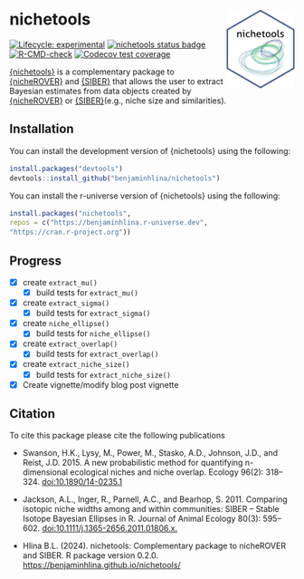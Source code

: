 # nichetools <img src="man/figures/hex_sticker.png" align="right" width="120" />

<!-- badges: start -->
[![Lifecycle: experimental](https://img.shields.io/badge/lifecycle-experimental-orange.svg)](https://lifecycle.r-lib.org/articles/stages.html#experimental)
[![nichetools status badge](https://benjaminhlina.r-universe.dev/badges/nichetools)](https://benjaminhlina.r-universe.dev/nichetools)
[![R-CMD-check](https://github.com/benjaminhlina/nichetool/actions/workflows/R-CMD-check.yaml/badge.svg)](https://github.com/benjaminhlina/nichetools/actions/workflows/R-CMD-check.yaml)
[![Codecov test coverage](https://codecov.io/gh/benjaminhlina/nichetools/graph/badge.svg?token=mk3RjaD0hb)](https://app.codecov.io/gh/benjaminhlina/nichetools)
<!-- badges: end -->

[{nichetools}](https://benjaminhlina.github.io/nichetools/) is a complementary package to [{nicheROVER}](https://cran.r-project.org/package=nicheROVER) and 
[{SIBER}](https://cran.r-project.org/package=SIBER) that allows the user to extract Bayesian estimates from data objects created by [{nicheROVER}](https://cran.r-project.org/package=nicheROVER) or 
[{SIBER}](https://cran.r-project.org/package=SIBER)(e.g., niche size and similarities).

## Installation

You can install the development version of {nichetools} using the following:
``` r
install.packages("devtools")
devtools::install_github("benjaminhlina/nichetools")
```


You can install the r-universe version of {nichetools} using the following:
``` r
install.packages("nichetools", 
repos = c("https://benjaminhlina.r-universe.dev", 
"https://cran.r-project.org"))
```


## Progress
-   [X] create `extract_mu()`
    -   [X] build tests for `extract_mu()`
    
-   [X] create `extract_sigma()`
    -   [X] build tests for `extract_sigma()`
    
-   [X] create `niche_ellipse()`
    -   [X] build tests for `niche_ellipse()`
    
-   [x] create `extract_overlap()`
    -   [X] build tests for `extract_overlap()`
    
-   [X] create `extract_niche_size()` 
    -   [X] build tests for `extract_niche_size()` 
    
-   [X] Create vignette/modify blog post vignette

## Citation 

To cite this package please cite the following publications 

-   Swanson, H.K., Lysy, M., Power, M., Stasko, A.D., Johnson, J.D., and Reist, J.D. 2015. A new probabilistic method for quantifying n-dimensional ecological niches and niche overlap. Ecology 96(2): 318–324. [doi:10.1890/14-0235.1](https://esajournals.onlinelibrary.wiley.com/doi/full/10.1890/14-0235.1)

-   Jackson, A.L., Inger, R., Parnell, A.C., and Bearhop, S. 2011. Comparing isotopic niche widths among and within communities: SIBER – Stable Isotope Bayesian Ellipses in R. Journal of Animal Ecology 80(3): 595–602. [doi:10.1111/j.1365-2656.2011.01806.x.](https://besjournals.onlinelibrary.wiley.com/doi/full/10.1111/j.1365-2656.2011.01806.x)


-   Hlina B.L. (2024). nichetools: Complementary package to nicheROVER and SIBER. R package version 0.2.0. https://benjaminhlina.github.io/nichetools/
